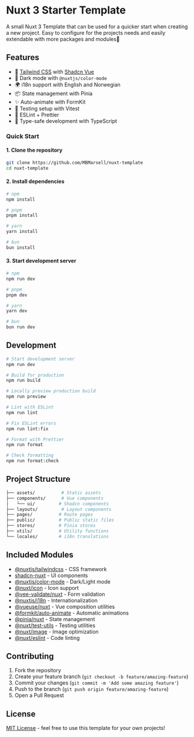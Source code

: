 # Nuxt 3 Starter Template

A small Nuxt 3 Template that can be used for a quicker start when creating a new project.
Easy to configure for the projects needs and easily extendable with more packages and modules🤠

## Features

- 🎨 [Tailwind CSS](https://tailwindcss.com/) with [Shadcn Vue](https://www.shadcn-vue.com/)
- 🌙 Dark mode with `@nuxtjs/color-mode`
- 🌍 i18n support with English and Norwegian
- 📦 State management with Pinia
- ✨ Auto-animate with FormKit
- 🧪 Testing setup with Vitest
- 📝 ESLint + Prettier
- 🚀 Type-safe development with TypeScript

### Quick Start

#### 1. Clone the repository

```bash
git clone https://github.com/MBMarsell/nuxt-template
cd nuxt-template
```

#### 2. Install dependencies

```bash
# npm
npm install

# pnpm
pnpm install

# yarn
yarn install

# bun
bun install
```

#### 3. Start development server

```bash
# npm
npm run dev

# pnpm
pnpm dev

# yarn
yarn dev

# bun
bun run dev
```

## Development

```bash
# Start development server
npm run dev

# Build for production
npm run build

# Locally preview production build
npm run preview

# Lint with ESLint
npm run lint

# Fix ESLint errors
npm run lint:fix

# Format with Prettier
npm run format

# Check formatting
npm run format:check
```

## Project Structure

```bash
├── assets/          # Static assets
├── components/      # Vue components
│   └── ui/         # Shadcn components
├── layouts/         # Layout components
├── pages/          # Route pages
├── public/         # Public static files
├── stores/         # Pinia stores
├── utils/          # Utility functions
└── locales/        # i18n translations
```

## Included Modules

- [@nuxtjs/tailwindcss](https://tailwindcss.nuxtjs.org/) - CSS framework
- [shadcn-nuxt](https://www.shadcn-vue.com/) - UI components
- [@nuxtjs/color-mode](https://color-mode.nuxtjs.org/) - Dark/Light mode
- [@nuxt/icon](https://nuxt.com/modules/icon) - Icon support
- [@vee-validate/nuxt](https://vee-validate.logaretm.com/v4/) - Form validation
- [@nuxtjs/i18n](https://i18n.nuxtjs.org/) - Internationalization
- [@vueuse/nuxt](https://vueuse.org/) - Vue composition utilities
- [@formkit/auto-animate](https://auto-animate.formkit.com/) - Automatic animations
- [@pinia/nuxt](https://pinia.vuejs.org/) - State management
- [@nuxt/test-utils](https://nuxt.com/docs/getting-started/testing) - Testing utilities
- [@nuxt/image](https://image.nuxt.com/) - Image optimization
- [@nuxt/eslint](https://nuxt.com/modules/eslint) - Code linting

## Contributing

1. Fork the repository
2. Create your feature branch (`git checkout -b feature/amazing-feature`)
3. Commit your changes (`git commit -m 'Add some amazing feature'`)
4. Push to the branch (`git push origin feature/amazing-feature`)
5. Open a Pull Request

## License

[MIT License](LICENSE) - feel free to use this template for your own projects!
